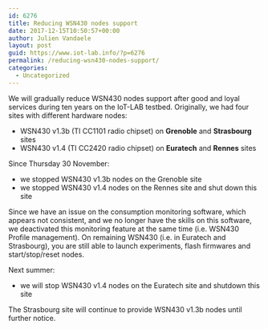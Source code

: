 ```yaml
---
id: 6276
title: Reducing WSN430 nodes support
date: 2017-12-15T10:50:57+00:00
author: Julien Vandaele
layout: post
guid: https://www.iot-lab.info/?p=6276
permalink: /reducing-wsn430-nodes-support/
categories:
  - Uncategorized
---
```

<div class="pf-content">
  <p>
    We will gradually reduce WSN430 nodes support after good and loyal services during ten years on the IoT-LAB testbed. Originally, we had four sites with different hardware nodes:
  </p>
  
  <ul>
    <li>
      WSN430 v1.3b (TI CC1101 radio chipset) on <strong>Grenoble</strong> and <strong>Strasbourg</strong> sites
    </li>
    <li>
      WSN430 v1.4 (TI CC2420 radio chipset) on <strong>Euratech</strong> and <strong>Rennes</strong> sites
    </li>
  </ul>
  
  <p>
    Since Thursday 30 November:
  </p>
  
  <ul>
    <li>
      we stopped WSN430 v1.3b nodes on the Grenoble site
    </li>
    <li>
      we stopped WSN430 v1.4 nodes on the Rennes site and shut down this site
    </li>
  </ul>
  
  <p>
    Since we have an issue on the consumption monitoring software, which appears not consistent, and we no longer have the skills on this software, we deactivated this monitoring feature at the same time (i.e. WSN430 Profile management). On remaining WSN430 (i.e. in Euratech and Strasbourg), you are still able to launch experiments, flash firmwares and start/stop/reset nodes.
  </p>
  
  <p>
    Next summer:
  </p>
  
  <ul>
    <li>
      we will stop WSN430 v1.4 nodes on the Euratech site and shutdown this site
    </li>
  </ul>
  
  <p>
    The Strasbourg site will continue to provide WSN430 v1.3b nodes until further notice.
  </p>
</div>